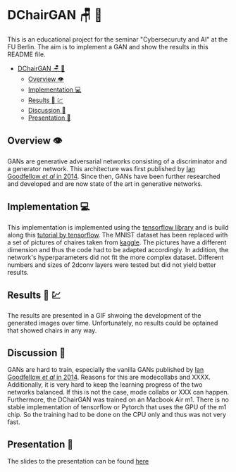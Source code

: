 # DChairGAN :chair: :brain:

This is an educational project for the seminar "Cybersecuruty and AI" at the FU Berlin. The aim is to implement a GAN
and show the results in this README file.

- [DChairGAN :chair: :brain:](#dchairgan-chair-brain)
  - [Overview :eye:](#overview-eye)
  - [Implementation :computer:](#implementation-computer)
  - [Results :receipt: :chart:](#results-receipt-chart)
  - [Discussion :speech_balloon:](#discussion-speech_balloon)
  - [Presentation 📎](#presentation-)
## Overview :eye:

GANs are generative adversarial networks consisting of a discriminator and a generator network. This architecture was first
published by [Ian Goodfellow *et al* in 2014]( https://proceedings.neurips.cc/paper/2014/file/5ca3e9b122f61f8f06494c97b1afccf3-Paper.pdf).
Since then, GANs have been further researched and developed and are now state of the art in generative networks.
## Implementation :computer:
This implementation is implemented using the [tensorflow library](https://www.tensorflow.org) and is build along this
[tutorial by tensorflow](https://www.tensorflow.org/tutorials/generative/dcga). The MNIST dataset has been replaced with a
set of pictures of chaires taken from [kaggle](https://www.kaggle.com/arminajdehnia/antic-chairs). The pictures have a different
dimension and thus the code had to be adapted accordingly. In addition, the network's hyperparameters did not fit the more complex dataset. Different numbers and sizes of 2dconv layers were tested but did not yield better results. 
## Results :receipt: :chart:
The results are presented in a GIF shwoing the development of the generated images over time. Unfortunately, no results could be optained 
that showed chairs in any way.
## Discussion :speech_balloon:
GANs are hard to train, especially the vanilla GANs published by [Ian Goodfellow *et al* in 2014]( https://proceedings.neurips.cc/paper/2014/file/5ca3e9b122f61f8f06494c97b1afccf3-Paper.pdf). Reasons for this are modecollabs and XXXX. Additionally, it is very hard 
to keep the learning progress of the two networks balanced. If this is not the case, mode collabs or XXX can happen.
Furthermore, the DChairGAN was trained on an Macbook Air m1. There is no stable implementation of tensorflow or Pytorch
that uses the GPU of the m1 chip. So the training had to be done on the CPU only and thus was not very fast. 
## Presentation 📎
The slides to the presentation can be found [here](GANS_pres.pdf)